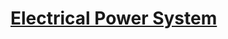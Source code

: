 # [Electrical Power System](https://online.huskysatellitelab.com/wiki/index.php/Electrical_Power_System)
